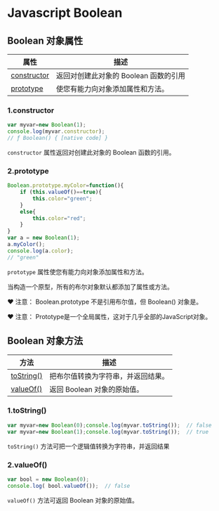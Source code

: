 # Javascript Boolean

## Boolean 对象属性

| 属性 | 描述 |
|-|-|
| [constructor](#1constructor ) | 返回对创建此对象的 Boolean 函数的引用 |
| [prototype](#2prototype) | 使您有能力向对象添加属性和方法。 |

### 1.constructor 
```js
var myvar=new Boolean(1);
console.log(myvar.constructor);
// ƒ Boolean() { [native code] }
```

`constructor` 属性返回对创建此对象的 Boolean 函数的引用。

### 2.prototype
```js
Boolean.prototype.myColor=function(){
	if (this.valueOf()==true){
		this.color="green";
	}
	else{
		this.color="red";
	}
}	
var a = new Boolean(1);
a.myColor();
console.log(a.color);
// "green"
```

`prototype` 属性使您有能力向对象添加属性和方法。

当构造一个原型，所有的布尔对象默认都添加了属性或方法。

&hearts; 注意： Boolean.prototype 不是引用布尔值，但 Boolean() 对象是。

&hearts; 注意： Prototype是一个全局属性，这对于几乎全部的JavaScript对象。

## Boolean 对象方法

| 方法 | 描述 |
|-|-|
| [toString()](#1tostring) | 把布尔值转换为字符串，并返回结果。 |
| [valueOf()](#2valueof) | 返回 Boolean 对象的原始值。 |

### 1.toString()
```js
var myvar=new Boolean(0);console.log(myvar.toString());  // false
var myvar=new Boolean(1);console.log(myvar.toString());  // true
```

`toString()` 方法可把一个逻辑值转换为字符串，并返回结果

### 2.valueOf()
```js
var bool = new Boolean(0);
console.log( bool.valueOf());  // false
```
`valueOf()` 方法可返回 Boolean 对象的原始值。